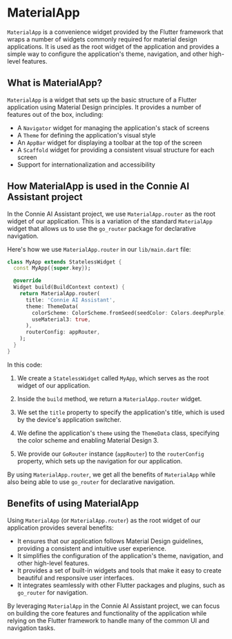 # MaterialApp

`MaterialApp` is a convenience widget provided by the Flutter framework that wraps a number of widgets commonly required for material design applications. It is used as the root widget of the application and provides a simple way to configure the application's theme, navigation, and other high-level features.

## What is MaterialApp?

`MaterialApp` is a widget that sets up the basic structure of a Flutter application using Material Design principles. It provides a number of features out of the box, including:

- A `Navigator` widget for managing the application's stack of screens
- A `Theme` for defining the application's visual style
- An `AppBar` widget for displaying a toolbar at the top of the screen
- A `Scaffold` widget for providing a consistent visual structure for each screen
- Support for internationalization and accessibility

## How MaterialApp is used in the Connie AI Assistant project

In the Connie AI Assistant project, we use `MaterialApp.router` as the root widget of our application. This is a variation of the standard `MaterialApp` widget that allows us to use the `go_router` package for declarative navigation.

Here's how we use `MaterialApp.router` in our `lib/main.dart` file:

```dart
class MyApp extends StatelessWidget {
  const MyApp({super.key});

  @override
  Widget build(BuildContext context) {
    return MaterialApp.router(
      title: 'Connie AI Assistant',
      theme: ThemeData(
        colorScheme: ColorScheme.fromSeed(seedColor: Colors.deepPurple),
        useMaterial3: true,
      ),
      routerConfig: appRouter,
    );
  }
}
```

In this code:

1. We create a `StatelessWidget` called `MyApp`, which serves as the root widget of our application.

2. Inside the `build` method, we return a `MaterialApp.router` widget.

3. We set the `title` property to specify the application's title, which is used by the device's application switcher.

4. We define the application's `theme` using the `ThemeData` class, specifying the color scheme and enabling Material Design 3.

5. We provide our `GoRouter` instance (`appRouter`) to the `routerConfig` property, which sets up the navigation for our application.

By using `MaterialApp.router`, we get all the benefits of `MaterialApp` while also being able to use `go_router` for declarative navigation.

## Benefits of using MaterialApp

Using `MaterialApp` (or `MaterialApp.router`) as the root widget of our application provides several benefits:

- It ensures that our application follows Material Design guidelines, providing a consistent and intuitive user experience.
- It simplifies the configuration of the application's theme, navigation, and other high-level features.
- It provides a set of built-in widgets and tools that make it easy to create beautiful and responsive user interfaces.
- It integrates seamlessly with other Flutter packages and plugins, such as `go_router` for navigation.

By leveraging `MaterialApp` in the Connie AI Assistant project, we can focus on building the core features and functionality of the application while relying on the Flutter framework to handle many of the common UI and navigation tasks. 